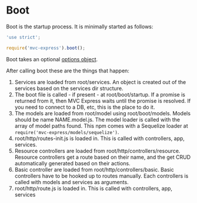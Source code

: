 # Boot

Boot is the startup process. It is minimally started as follows:

```javascript
'use strict';

require('mvc-express').boot();
```

Boot takes an optional [options object](/mvc-express/options).

After calling boot these are the things that happen:

1. Services are loaded from root/services. An object is created out of the services based on the services dir structure.
2. The boot file is called - if present - at root/boot/startup. If a promise is returned
from it, then MVC Express waits until the promise is resolved. If you need to connect to a DB, etc, this is the place to 
do it.
3. The models are loaded from root/model using root/boot/models. Models should be name NAME.model.js. The model loader is
called with the array of model paths found. This npm comes with a Sequelize loader at `require('mvc-express/models/sequelize')`.
4. root/http/routes-init.js is loaded in. This is called with controllers, app, services.
5. Resource controllers are loaded from root/http/controllers/resource.  Resource controllers get a route based on their name, and the get CRUD automatically generated based on their actions.
6. Basic controller are loaded from root/http/controllers/basic. Basic controllers have to be hooked up to routes manually. Each controllers is called with models and services as arguments.
7. root/http/route.js is loaded in. This is called with controllers, app, services

